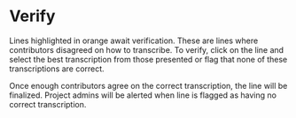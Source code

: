 # Verify

<span class="reviewing">Lines highlighted in orange</span> await verification. These are lines where contributors disagreed on how to transcribe. To verify, click on the line and select the best transcription from those presented or flag that none of these transcriptions are correct.

<!--video below should demonstrate verify-->

Once enough contributors agree on the correct transcription, the line will be finalized. Project admins will be alerted when line is flagged as having no correct transcription.
